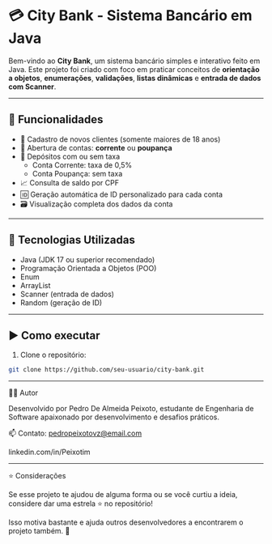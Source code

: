 # 💳 City Bank - Sistema Bancário em Java

Bem-vindo ao **City Bank**, um sistema bancário simples e interativo feito em Java. Este projeto foi criado com foco em praticar conceitos de **orientação a objetos**, **enumerações**, **validações**, **listas dinâmicas** e **entrada de dados com Scanner**.

---

## 🚀 Funcionalidades

- 🧍 Cadastro de novos clientes (somente maiores de 18 anos)
- 🏦 Abertura de contas: **corrente** ou **poupança**
- 💸 Depósitos com ou sem taxa
  - Conta Corrente: taxa de 0,5%
  - Conta Poupança: sem taxa
- 📈 Consulta de saldo por CPF
- 🆔 Geração automática de ID personalizado para cada conta
- 🗃️ Visualização completa dos dados da conta

---

## 🧠 Tecnologias Utilizadas

- Java (JDK 17 ou superior recomendado)
- Programação Orientada a Objetos (POO)
- Enum
- ArrayList
- Scanner (entrada de dados)
- Random (geração de ID)

---

## ▶️ Como executar

1. Clone o repositório:

```bash
git clone https://github.com/seu-usuario/city-bank.git
```
---

🧑‍💻 Autor

Desenvolvido por Pedro De Almeida Peixoto, estudante de Engenharia de Software apaixonado por desenvolvimento e desafios práticos.

📫 Contato:
pedropeixotovz@email.com


linkedin.com/in/Peixotim


---
⭐ Considerações

Se esse projeto te ajudou de alguma forma ou se você curtiu a ideia, considere dar uma estrela ⭐ no repositório!

Isso motiva bastante e ajuda outros desenvolvedores a encontrarem o projeto também. 🚀

